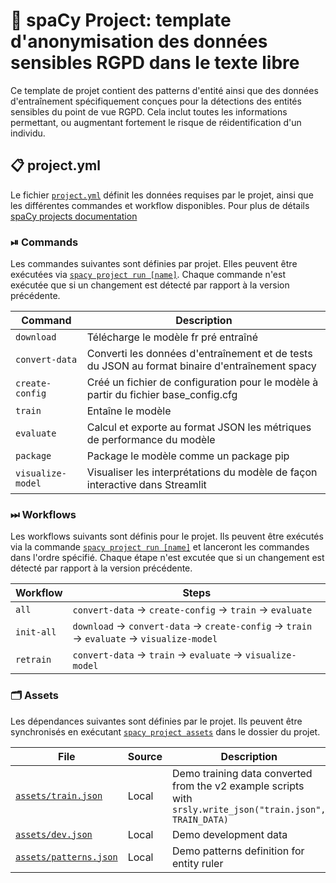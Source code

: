 <!-- SPACY PROJECT: AUTO-GENERATED DOCS START (do not remove) -->

# :bust_in_silhouette: spaCy Project: template d'anonymisation des données sensibles RGPD dans le texte libre

Ce template de projet contient des patterns d'entité ainsi que des données d'entraînement spécifiquement conçues
pour la détections des entités sensibles du point de vue RGPD. Cela inclut toutes les informations permettant, ou augmentant
fortement le risque de réidentification d'un individu.

## 📋 project.yml

Le fichier [`project.yml`](project.yml) définit les données requises par le
projet, ainsi que les différentes commandes et workflow disponibles.
Pour plus de détails [spaCy projects documentation](https://spacy.io/usage/projects)


### ⏯ Commands

Les commandes suivantes sont définies par projet. Elles peuvent être exécutées via
[`spacy project run [name]`](https://spacy.io/api/cli#project-run).
Chaque commande n'est exécutée que si un changement est détecté par rapport
à la version précédente.

| Command | Description |
| --- | --- |
| `download` | Télécharge le modèle fr pré entraîné|
| `convert-data` | Converti les données d'entraînement et de tests du JSON au format binaire d'entraînement spacy |
| `create-config` | Créé un fichier de configuration pour le modèle à partir du fichier base_config.cfg |
| `train` | Entaîne le modèle|
| `evaluate` | Calcul et exporte au format JSON les métriques de performance du modèle |
| `package` | Package le modèle comme un package pip |
| `visualize-model` | Visualiser les interprétations du modèle de façon interactive dans Streamlit |

### ⏭ Workflows

Les workflows suivants sont définis pour le projet. Ils peuvent être exécutés via la commande
[`spacy project run [name]`](https://spacy.io/api/cli#project-run) et lanceront les commandes
dans l'ordre spécifié. Chaque étape n'est excutée que si un changement est détecté par rapport
à la version précédente.

| Workflow | Steps |
| --- | --- |
| `all` | `convert-data` &rarr; `create-config` &rarr; `train` &rarr; `evaluate` |
| `init-all` | `download` &rarr; `convert-data` &rarr; `create-config` &rarr; `train` &rarr; `evaluate` &rarr; `visualize-model`|
| `retrain` | `convert-data` &rarr; `train` &rarr; `evaluate` &rarr; `visualize-model`|

### 🗂 Assets

Les dépendances suivantes sont définies par le projet. Ils peuvent être synchronisés en
exécutant [`spacy project assets`](https://spacy.io/api/cli#project-assets)
dans le dossier du projet.

| File | Source | Description |
| --- | --- | --- |
| [`assets/train.json`](assets/train.json) | Local | Demo training data converted from the v2 example scripts with `srsly.write_json("train.json", TRAIN_DATA)` |
| [`assets/dev.json`](assets/dev.json) | Local | Demo development data |
| [`assets/patterns.json`](assets/patterns.json) | Local | Demo patterns definition for entity ruler |

<!-- SPACY PROJECT: AUTO-GENERATED DOCS END (do not remove) -->
